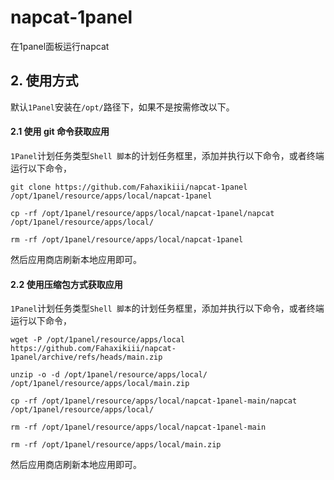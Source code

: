 # napcat-1panel
在1panel面板运行napcat

## 2. 使用方式

默认`1Panel`安装在`/opt/`路径下，如果不是按需修改以下。

#### 2.1 使用 git 命令获取应用

`1Panel`计划任务类型`Shell 脚本`的计划任务框里，添加并执行以下命令，或者终端运行以下命令，
```shell
git clone https://github.com/Fahaxikiii/napcat-1panel /opt/1panel/resource/apps/local/napcat-1panel

cp -rf /opt/1panel/resource/apps/local/napcat-1panel/napcat /opt/1panel/resource/apps/local/

rm -rf /opt/1panel/resource/apps/local/napcat-1panel
```

然后应用商店刷新本地应用即可。

#### 2.2 使用压缩包方式获取应用

`1Panel`计划任务类型`Shell 脚本`的计划任务框里，添加并执行以下命令，或者终端运行以下命令，
```shell
wget -P /opt/1panel/resource/apps/local https://github.com/Fahaxikiii/napcat-1panel/archive/refs/heads/main.zip

unzip -o -d /opt/1panel/resource/apps/local/ /opt/1panel/resource/apps/local/main.zip

cp -rf /opt/1panel/resource/apps/local/napcat-1panel-main/napcat /opt/1panel/resource/apps/local/

rm -rf /opt/1panel/resource/apps/local/napcat-1panel-main

rm -rf /opt/1panel/resource/apps/local/main.zip
```

然后应用商店刷新本地应用即可。

